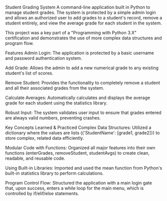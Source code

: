 Student Grading System
A command-line application built in Python to manage student grades. The system is protected by a simple admin login and allows an authorized user to add grades to a student's record, remove a student entirely, and view the average grade for each student in the system.

This project was a key part of a "Programming with Python 3.X" certification and demonstrates the use of more complex data structures and program flow.

Features
Admin Login: The application is protected by a basic username and password authentication system.

Add Grade: Allows the admin to add a new numerical grade to any existing student's list of scores.

Remove Student: Provides the functionality to completely remove a student and all their associated grades from the system.

Calculate Averages: Automatically calculates and displays the average grade for each student using the statistics library.

Robust Input: The system validates user input to ensure that grades entered are always valid numbers, preventing crashes.

Key Concepts Learned & Practiced
Complex Data Structures: Utilized a dictionary where the values are lists ({'StudentName': [grade1, grade2]}) to store complex, related data efficiently.

Modular Code with Functions: Organized all major features into their own functions (enterGrades, removeStudent, studentAvgs) to create clean, readable, and reusable code.

Using Built-in Libraries: Imported and used the mean function from Python's built-in statistics library to perform calculations.

Program Control Flow: Structured the application with a main login gate that, upon success, enters a while loop for the main menu, which is controlled by if/elif/else statements.